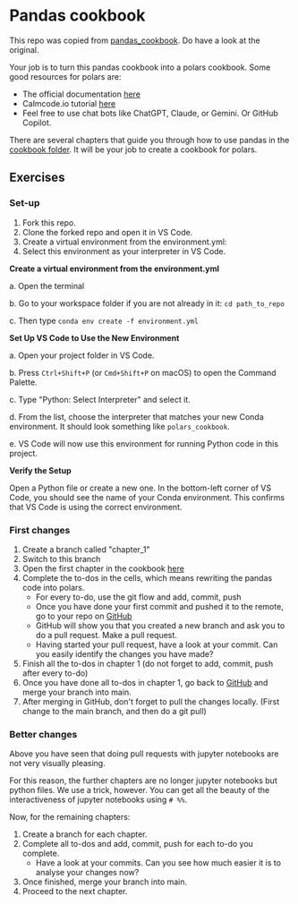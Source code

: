 Pandas cookbook
===============

This repo was copied from [pandas_cookbook](https://github.com/jvns/pandas-cookbook). Do have a look at
the original.

Your job is to turn this pandas cookbook into a polars cookbook.
Some good resources for polars are:
- The official documentation [here](https://docs.pola.rs/api/python/stable/reference/dataframe/index.html)
- Calmcode.io tutorial [here](https://calmcode.io/course/polars/introduction)
- Feel free to use chat bots like ChatGPT, Claude, or Gemini. Or GitHub Copilot.

There are several chapters that guide you through how to use pandas in the [cookbook folder](./cookbook). It will be your job to create a cookbook for polars.

## Exercises
### Set-up
1. Fork this repo.
2. Clone the forked repo and open it in VS Code.
3. Create a virtual environment from the environment.yml:
4. Select this environment as your interpreter in VS Code.

**Create a virtual environment from the environment.yml**

a. Open the terminal

b. Go to your workspace folder if you are not already in it: `cd path_to_repo`

c. Then type `conda env create -f environment.yml`

**Set Up VS Code to Use the New Environment**

a. Open your project folder in VS Code.

b. Press `Ctrl+Shift+P` (or `Cmd+Shift+P` on macOS) to open the Command Palette.

c. Type "Python: Select Interpreter" and select it.

d. From the list, choose the interpreter that matches your new Conda environment. 
   It should look something like `polars_cookbook`.

e. VS Code will now use this environment for running Python code in this project.

**Verify the Setup**

Open a Python file or create a new one. In the bottom-left corner of VS Code, 
you should see the name of your Conda environment. This confirms that VS Code 
is using the correct environment.

### First changes
1. Create a branch called "chapter_1"
2. Switch to this branch
3. Open the first chapter in the cookbook [here](./cookbook/Chapter%201%20-%20Reading%20from%20a%20CSV.ipynb)
4. Complete the to-dos in the cells, which means rewriting the pandas code into polars.
   - For every to-do, use the git flow and add, commit, push
   - Once you have done your first commit and pushed it to the remote, go to your repo on [GitHub](https://github.com)
   - GitHub will show you that you created a new branch and ask you to do a pull request. Make a pull request.
   - Having started your pull request, have a look at your commit. Can you easily identify the changes you have made?
5. Finish all the to-dos in chapter 1 (do not forget to add, commit, push after every to-do)
6. Once you have done all to-dos in chapter 1, go back to [GitHub](https://github.com) and merge your branch into main.
7. After merging in GitHub, don't forget to pull the changes locally. (First change to the main branch, and then do a git pull)

### Better changes
Above you have seen that doing pull requests with jupyter notebooks are not very visually pleasing.

For this reason, the further chapters are no longer jupyter notebooks but python files. We use a trick, however. You can get all the beauty of the interactiveness of jupyter notebooks using `# %%`. 

Now, for the remaining chapters:
1. Create a branch for each chapter.
2. Complete all to-dos and add, commit, push for each to-do you complete.
   - Have a look at your commits. Can you see how much easier it is to analyse your changes now?
3. Once finished, merge your branch into main.
4. Proceed to the next chapter.